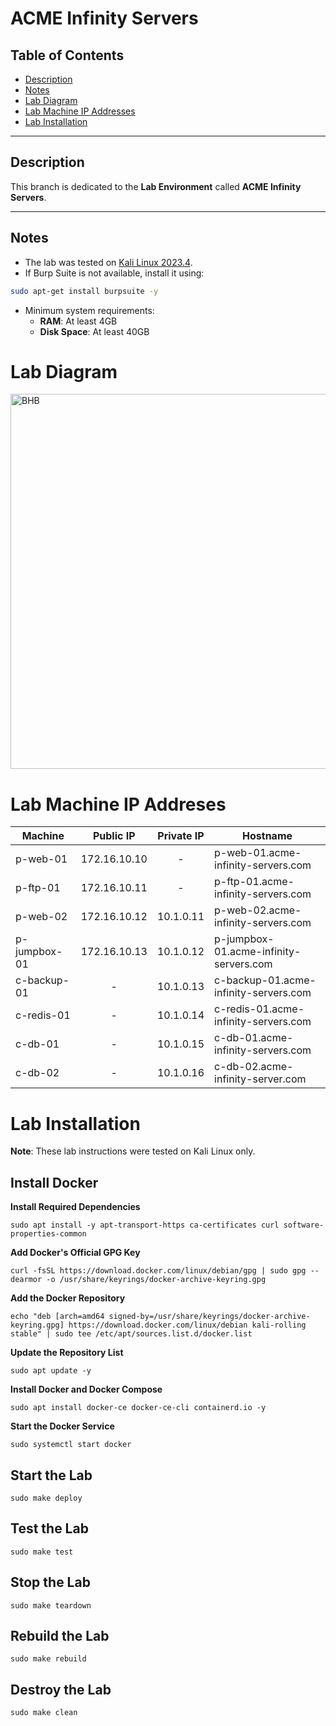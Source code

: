 # ACME Infinity Servers

## Table of Contents

- [Description](#description)
- [Notes](#notes)
- [Lab Diagram](#lab-diagram)
- [Lab Machine IP Addresses](#lab-machine-ip-addresses)
- [Lab Installation](#lab-installation)

---

## Description

This branch is dedicated to the **Lab Environment** called **ACME Infinity Servers**.

---

## Notes

- The lab was tested on [Kali Linux 2023.4](https://old.kali.org/kali-images/kali-2023.4/kali-linux-2023.4-installer-amd64.iso).
- If Burp Suite is not available, install it using:
```bash
sudo apt-get install burpsuite -y
```
- Minimum system requirements:
	- **RAM**: At least 4GB
	- **Disk Space**: At least 40GB
# Lab Diagram
<p>
  <img src="https://github.com/dolevf/Black-Hat-Bash/blob/master/lab/lab-network-diagram.png?raw=true" width="600px" alt="BHB"/>
</p>

# Lab Machine IP Addreses

| Machine      |  Public IP   | Private IP | Hostname                               |
| ------------ | :----------: | :--------: | -------------------------------------- |
| p-web-01     | 172.16.10.10 |     -      | p-web-01.acme-infinity-servers.com     |
| p-ftp-01     | 172.16.10.11 |     -      | p-ftp-01.acme-infinity-servers.com     |
| p-web-02     | 172.16.10.12 | 10.1.0.11  | p-web-02.acme-infinity-servers.com     |
| p-jumpbox-01 | 172.16.10.13 | 10.1.0.12  | p-jumpbox-01.acme-infinity-servers.com |
| c-backup-01  |      -       | 10.1.0.13  | c-backup-01.acme-infinity-servers.com  |
| c-redis-01   |      -       | 10.1.0.14  | c-redis-01.acme-infinity-servers.com   |
| c-db-01      |      -       | 10.1.0.15  | c-db-01.acme-infinity-servers.com      |
| c-db-02      |      -       | 10.1.0.16  | c-db-02.acme-infinity-server.com       |

# Lab Installation

**Note**: These lab instructions were tested on Kali Linux only.

## Install Docker

**Install Required Dependencies**

`sudo apt install -y apt-transport-https ca-certificates curl software-properties-common`

**Add Docker's Official GPG Key**

`curl -fsSL https://download.docker.com/linux/debian/gpg | sudo gpg --dearmor -o /usr/share/keyrings/docker-archive-keyring.gpg`

**Add the Docker Repository**

`echo "deb [arch=amd64 signed-by=/usr/share/keyrings/docker-archive-keyring.gpg] https://download.docker.com/linux/debian kali-rolling stable" | sudo tee /etc/apt/sources.list.d/docker.list`

**Update the Repository List**

`sudo apt update -y`

**Install Docker and Docker Compose** 

`sudo apt install docker-ce docker-ce-cli containerd.io -y`

**Start the Docker Service** 

`sudo systemctl start docker`

## Start the Lab
`sudo make deploy`

## Test the Lab
`sudo make test`

## Stop the Lab
`sudo make teardown`

## Rebuild the Lab
`sudo make rebuild`

## Destroy the Lab
`sudo make clean`

